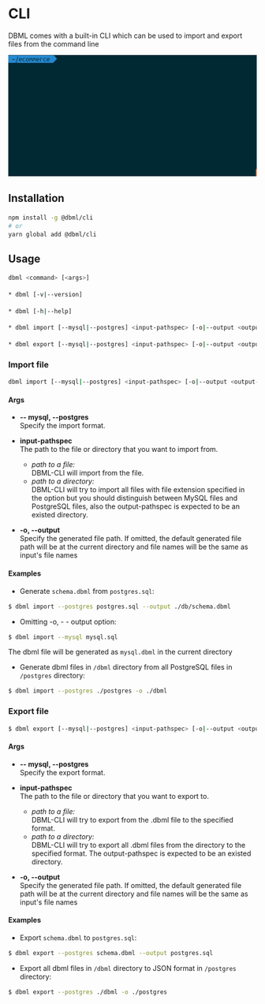 # CLI
DBML comes with a built-in CLI which can be used to import and export files from
the command line  

![img](./cli.gif)
## Installation
```bash
npm install -g @dbml/cli
# or
yarn global add @dbml/cli
```

## Usage

```bash
dbml <command> [<args>]

* dbml [-v|--version]

* dbml [-h|--help]

* dbml import [--mysql|--postgres] <input-pathspec> [-o|--output <output-pathspec>]

* dbml export [--mysql|--postgres] <input-pathspec> [-o|--output <output-pathspec>]
```

### Import file

```bash
dbml import [--mysql|--postgres] <input-pathspec> [-o|--output <output-pathspec>]
```

#### Args

* **-- mysql, --postgres**  
Specify the import format.

* **input-pathspec**  
The path to the file or directory that you want to import from.
  * *path to a file:*  
     DBML-CLI will import from the file.
  * *path to a directory:*  
     DBML-CLI will try to import all files with file extension specified in 
     the option but you should distinguish between MySQL files and PostgreSQL files, also the output-pathspec
     is expected to be an existed directory.
 
* **-o, --output**  
Specify the generated file path. If omitted, the default generated file path will be at the current directory and file names 
will be the same as input's file names

#### Examples

* Generate `schema.dbml` from `postgres.sql`:

```bash
$ dbml import --postgres postgres.sql --output ./db/schema.dbml
```

* Omitting -o, - - output option:

```bash
$ dbml import --mysql mysql.sql
```

The dbml file will be generated as `mysql.dbml` in the current directory

* Generate dbml files in `/dbml` directory from all PostgreSQL files in `/postgres` directory:

```bash
$ dbml import --postgres ./postgres -o ./dbml
```

### Export file

```bash
$ dbml export [--mysql|--postgres] <input-pathspec> [-o|--output <output-pathspec>]
```

#### Args

* **-- mysql, --postgres**  
Specify the export format.

* **input-pathspec**  
The path to the file or directory that you want to export to.
  * *path to a file:*  
     DBML-CLI will try to export from the .dbml file to the specified format.
  * *path to a directory:*  
      DBML-CLI will try to export all .dbml files from the directory to the specified format. 
      The output-pathspec is expected to be an existed directory.
 
* **-o, --output**  
Specify the generated file path. If omitted, the default generated file path will be at the current directory and file names 
will be the same as input's file names

#### Examples

* Export `schema.dbml` to `postgres.sql`:

```bash
$ dbml export --postgres schema.dbml --output postgres.sql
```

* Export all dbml files in `/dbml` directory to JSON format in `/postgres` directory:

```bash
$ dbml export --postgres ./dbml -o ./postgres
```